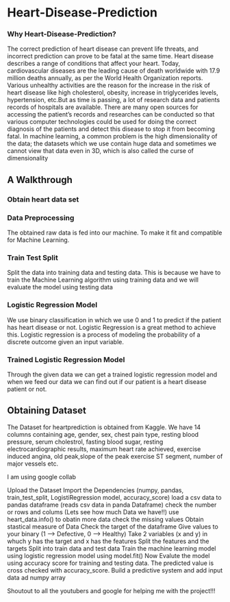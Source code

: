 # Heart-Disease-Prediction



### Why Heart-Disease-Prediction?
The correct prediction of heart disease can prevent life threats, and incorrect prediction can prove to be fatal at the same time. Heart disease describes a range of conditions that affect your heart. Today, cardiovascular diseases are the leading cause of death worldwide with 17.9 million deaths annually, as per the World Health Organization reports. Various unhealthy activities are the reason for the increase in the risk of heart disease like high cholesterol, obesity, increase in triglycerides levels, hypertension, etc.But as time is passing, a lot of research data and patients records of hospitals are available. There are many open sources for accessing the patient’s records and researches can be conducted so that various computer technologies could be used for doing the correct diagnosis of the patients and detect this disease to stop it from becoming fatal. In machine learning, a common problem is the high dimensionality of the data; the datasets which we use contain huge data and sometimes we cannot view that data even in 3D, which is also called the curse of dimensionality

## A Walkthrough

### Obtain heart data set

### Data Preprocessing
The obtained raw data is fed into our machine. To make it fit and compatible for Machine Learning.

### Train Test Split
Split the data into training data and testing data. This is because we have to train the Machine Learning algorithm using training data and we will evaluate the model using testing data

### Logistic Regression Model
We use binary classification in which we use 0 and 1 to predict if the patient has heart disease or not. Logistic Regression is a great method to achieve this. Logistic regression is a process of modeling the probability of a discrete outcome given an input variable.

### Trained Logistic Regression Model
Through the given data we can get a trained logistic regression model and when we feed our data we can find out if our patient is a heart disease patient or not.

## Obtaining Dataset

The Dataset for heartprediction is obtained from Kaggle. We have 14 columns containing age, gender, sex, chest pain type, resting blood pressure, serum cholestrol, fasting blood sugar, resting electrocardiographic results, maximum heart rate achieved, exercise induced angina, old peak,slope of the peak exercise ST segment, number of major vessels etc.

I am using google collab

Upload the Dataset
Import the Dependencies (numpy, pandas, train_test_split, LogistiRegression model, accuracy_score)
load a csv data to pandas dataframe (reads csv data in panda Dataframe)
check the number or rows and colums (Lets see how much Data we have!!)
use heart_data.info()  to obatin more data
check the missing values
Obtain stastical measure of Data
Check the target of the dataframe
Give values to your binary (1 --> Defective, 0 --> Healthy)
Take 2 variables (x and y) in whuch y has the target and x has the features
Split the features and the targets
Split into train data and test data
Train the machine learning model using logistic regression model using model.fit()
Now Evalute the model using accuracy score for training and testing data.
The predicted value is cross checked with accuracy_score.
Build a predictive system and add input data ad numpy array


Shoutout to all the youtubers and google for helping me with the project!!!

